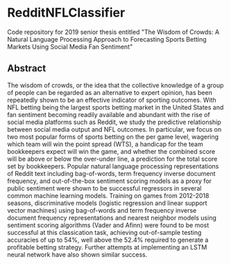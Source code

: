 # RedditNFLClassifier
Code repository for 2019 senior thesis entitled "The Wisdom of Crowds: A Natural Language Processing Approach to Forecasting Sports Betting Markets Using Social Media Fan Sentiment"

Abstract
----------------------------------------------
The wisdom of crowds, or the idea that the collective knowledge of a group of people can be regarded as an alternative to expert opinion, has been repeatedly shown to be an effective indicator of sporting outcomes. With NFL betting being the largest sports betting market in the United States and fan sentiment becoming readily available and abundant with the rise of social media platforms such as Reddit, we study the predictive relationship between social media output and NFL outcomes. In particular, we focus on two most popular forms of sports betting on the per game level, wagering which team will win the point spread (WTS), a handicap for the team bookkeepers expect will win the game, and whether the combined score will be above or below the over-under line, a prediction for the total score set by bookkeepers. Popular natural language processing representations of Reddit text including bag-of-words, term frequency inverse document frequency, and out-of-the-box sentiment scoring models as a proxy for public sentiment were shown to be successful regressors in several common machine learning models. Training on games from 2012-2018 seasons, discriminative models (logistic regression and linear support vector machines) using bag-of-words and term frequency inverse document frequency representations and nearest neighbor models using sentiment scoring algorithms (Vader and Afinn) were found to be most successful at this classication task, achieving out-of-sample testing accuracies of up to 54%, well above the 52.4% required to generate a profitable betting strategy. Further attempts at implementing an LSTM neural network have also shown similar success.
